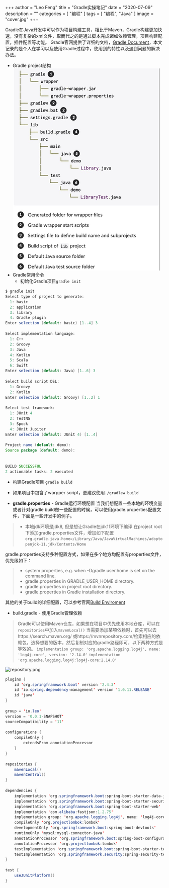 +++
author = "Leo Feng"
title = "Gradle实操笔记"
date = "2020-07-09"
description = ""
categories = [
    "编程"
]
tags = [
    "编程",
    "Java"
]
image = "cover.jpg"
+++

Gradle在Java开发中可以作为项目构建工具，相比于Maven，Gradle构建更加快速，没有复杂的xml文件，取而代之的是通过脚本完成诸如依赖管理，项目构建配置，插件配置等功能。
Gradle官网提供了详细的文档，[Gradle Document](https://docs.gradle.org/current/userguide/userguide.html)，本文记录的是个人在学习以及使用Gradle过程中，使用到的特性以及遇到问题的解决办法。
- Gradle project结构
![gradle_structure](gradle_structure.jpg)
- Gradle常用命令
    -  初始化Gradle项目```gradle init```
      
```gradle
$ gradle init
Select type of project to generate:
  1: basic
  2: application
  3: library
  4: Gradle plugin
Enter selection (default: basic) [1..4] 3

Select implementation language:
  1: C++
  2: Groovy
  3: Java
  4: Kotlin
  5: Scala
  6: Swift
Enter selection (default: Java) [1..6] 3

Select build script DSL:
  1: Groovy
  2: Kotlin
Enter selection (default: Groovy) [1..2] 1

Select test framework:
  1: JUnit 4
  2: TestNG
  3: Spock
  4: JUnit Jupiter
Enter selection (default: JUnit 4) [1..4]

Project name (default: demo):
Source package (default: demo):


BUILD SUCCESSFUL
2 actionable tasks: 2 executed
```
  -  构建Gradle项目 ```gradle build```
   - 如果项目中包含了warpper script，更建议使用```./gradlew build```
 
- **gradle.properties** - Gradle运行环境配置
当我们想配置一些本地的环境变量或者针对gradle build做一些配置的时候，可以使用gradle.properties配置文件，下面是一些开发中的例子。
> - 本地jdk环境是jdk8, 但是想让Gradle在jdk11环境下编译
>     在project root下添加gradle.properties文件，增加如下配置
```org.gradle.java.home=/Library/Java/JavaVirtualMachines/adoptopenjdk-11.jdk/Contents/Home```

gradle.properties支持多种配置方式，如果在多个地方均配置有properties文件，优先级如下：
>- system properties, e.g. when -Dgradle.user.home is set on the command line.
>- gradle.properties in GRADLE_USER_HOME directory.
>- gradle.properties in project root directory.
>- gradle.properties in Gradle installation directory.

其他的关于build的详细配置，可以参考官网[Build Enviroment](https://docs.gradle.org/current/userguide/build_environment.html)
- build.gradle - 使用Gradle管理依赖

>Gradle可以使用Maven仓库，如果想在项目中优先使用本地仓库，可以在```repositories```中加入```mavenLocal()```
> 当需要添加某项依赖时，首先可以去https://search.maven.org/ 或https://mvnrepository.com/检索相应的依赖包，选择想要的版本，然后复制对应的gradle路径即可，以下两种方式是等效的。
 ```implementation group: 'org.apache.logging.log4j', name: 'log4j-core', version: '2.14.0'```
 ```implementation 'org.apache.logging.log4j:log4j-core:2.14.0'```

![repository.png](repository.jpg)
```java
plugins {
	id 'org.springframework.boot' version '2.4.3'
	id 'io.spring.dependency-management' version '1.0.11.RELEASE'
	id 'java'
}

group = 'io.leo'
version = '0.0.1-SNAPSHOT'
sourceCompatibility = '11'

configurations {
	compileOnly {
		extendsFrom annotationProcessor
	}
}

repositories {
	mavenLocal()
	mavenCentral()
}

dependencies {
	implementation 'org.springframework.boot:spring-boot-starter-data-jpa'
	implementation 'org.springframework.boot:spring-boot-starter-security'
	implementation 'org.springframework.boot:spring-boot-starter-web'
	implementation 'com.alibaba:fastjson:1.2.75'
	implementation group: 'org.apache.logging.log4j', name: 'log4j-core', version: '2.14.0'
	compileOnly 'org.projectlombok:lombok'
	developmentOnly 'org.springframework.boot:spring-boot-devtools'
	runtimeOnly 'mysql:mysql-connector-java'
	annotationProcessor 'org.springframework.boot:spring-boot-configuration-processor'
	annotationProcessor 'org.projectlombok:lombok'
	testImplementation 'org.springframework.boot:spring-boot-starter-test'
	testImplementation 'org.springframework.security:spring-security-test'
}

test {
	useJUnitPlatform()
}
```

